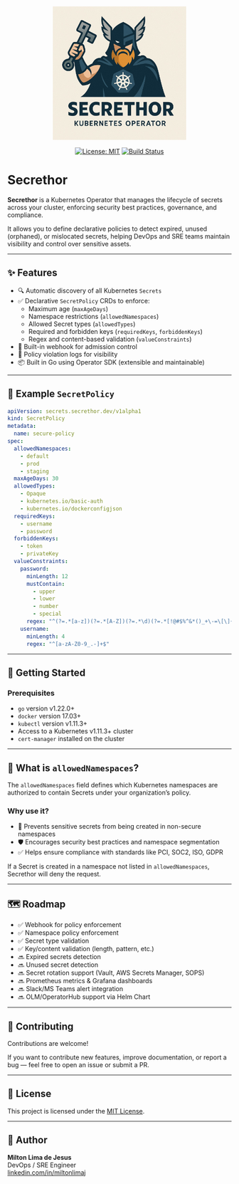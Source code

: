 <p align="center">
  <img src="assets/secrethor-logo.jpg" alt="Secrethor Logo" width="300"/>
</p>

<p align="center">
  <a href="https://opensource.org/licenses/MIT"><img alt="License: MIT" src="https://img.shields.io/badge/License-MIT-yellow.svg"/></a>
  <a href="https://github.com/miltlima/secrethor/actions/workflows/test.yaml"><img alt="Build Status" src="https://github.com/miltlima/secrethor/actions/workflows/test.yaml/badge.svg"/></a>
</p>

# Secrethor

**Secrethor** is a Kubernetes Operator that manages the lifecycle of secrets across your cluster, enforcing security best practices, governance, and compliance.

It allows you to define declarative policies to detect expired, unused (orphaned), or mislocated secrets, helping DevOps and SRE teams maintain visibility and control over sensitive assets.

---

## ✨ Features

- 🔍 Automatic discovery of all Kubernetes `Secrets`
- ✅ Declarative `SecretPolicy` CRDs to enforce:
  - Maximum age (`maxAgeDays`)
  - Namespace restrictions (`allowedNamespaces`)
  - Allowed Secret types (`allowedTypes`)
  - Required and forbidden keys (`requiredKeys`, `forbiddenKeys`)
  - Regex and content-based validation (`valueConstraints`)
- 🧠 Built-in webhook for admission control
- 📜 Policy violation logs for visibility
- 📦 Built in Go using Operator SDK (extensible and maintainable)

---

## 🔧 Example `SecretPolicy`

```yaml
apiVersion: secrets.secrethor.dev/v1alpha1
kind: SecretPolicy
metadata:
  name: secure-policy
spec:
  allowedNamespaces:
    - default
    - prod
    - staging
  maxAgeDays: 30
  allowedTypes:
    - Opaque
    - kubernetes.io/basic-auth
    - kubernetes.io/dockerconfigjson
  requiredKeys:
    - username
    - password
  forbiddenKeys:
    - token
    - privateKey
  valueConstraints:
    password:
      minLength: 12
      mustContain:
        - upper
        - lower
        - number
        - special
      regex: "^(?=.*[a-z])(?=.*[A-Z])(?=.*\d)(?=.*[!@#$%^&*()_+\-=\[\]{};':\"\\|,.<>/?]).{12,}$"
    username:
      minLength: 4
      regex: "^[a-zA-Z0-9_.-]+$"
```

---

## 🚀 Getting Started

### Prerequisites

- `go` version v1.22.0+
- `docker` version 17.03+
- `kubectl` version v1.11.3+
- Access to a Kubernetes v1.11.3+ cluster
- `cert-manager` installed on the cluster

---

## 🔐 What is `allowedNamespaces`?

The `allowedNamespaces` field defines which Kubernetes namespaces are authorized to contain Secrets under your organization’s policy.

### Why use it?

- 🚫 Prevents sensitive secrets from being created in non-secure namespaces
- 🛡 Encourages security best practices and namespace segmentation
- ✅ Helps ensure compliance with standards like PCI, SOC2, ISO, GDPR

If a Secret is created in a namespace not listed in `allowedNamespaces`, Secrethor will deny the request.

---

## 🗺 Roadmap

- ✅ Webhook for policy enforcement
- ✅ Namespace policy enforcement
- ✅ Secret type validation
- ✅ Key/content validation (length, pattern, etc.)
- 🔜 Expired secrets detection
- 🔜 Unused secret detection
- 🔜 Secret rotation support (Vault, AWS Secrets Manager, SOPS)
- 🔜 Prometheus metrics & Grafana dashboards
- 🔜 Slack/MS Teams alert integration
- 🔜 OLM/OperatorHub support via Helm Chart

---

## 🤝 Contributing

Contributions are welcome!

If you want to contribute new features, improve documentation, or report a bug — feel free to open an issue or submit a PR.

---

## 🪪 License

This project is licensed under the [MIT License](https://opensource.org/licenses/MIT).

---

## 👤 Author

**Milton Lima de Jesus**  
DevOps / SRE Engineer  
[linkedin.com/in/miltonlimaj](https://linkedin.com/in/miltonlimaj)